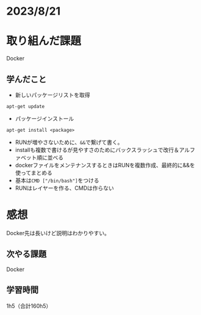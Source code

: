 # 2023/8/21
# 取り組んだ課題
Docker

## 学んだこと
* 新しいパッケージリストを取得
```
apt-get update
```

* パッケージインストール
```
apt-get install <package>
```

* RUNが増やさないために、`&&`で繋げて書く。
* installも複数で書けるが見やすさのためにバックスラッシュで改行＆アルファベット順に並べる
* dockerファイルをメンテナンスするときはRUNを複数作成、最終的に&&を使ってまとめる
* 基本は`CMD ["/bin/bash"]`をつける
* RUNはレイヤーを作る、CMDは作らない

# 感想
Docker先は長いけど説明はわかりやすい。

## 次やる課題
Docker

## 学習時間
1h5（合計160h5）
